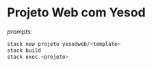 # Projeto Web com Yesod

*prompts:*
```bash
stack new projeto yesodweb/<template>
stack build
stack exec <projeto>
```